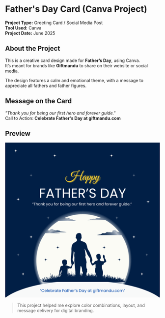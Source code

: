 # Father's Day Card (Canva Project)

**Project Type:** Greeting Card / Social Media Post  
**Tool Used:** Canva  
**Project Date:** June 2025

##  About the Project
This is a creative card design made for **Father’s Day**, using Canva.  
It’s meant for brands like **Giftmandu** to share on their website or social media.

The design features a calm and emotional theme, with a message to appreciate all fathers and father figures.

##  Message on the Card
*"Thank you for being our first hero and forever guide."*  
Call to Action: **Celebrate Father's Day at giftmandu.com**

## Preview
![Father’s Day Card](./father's_day.png)


> This project helped me explore color combinations, layout, and message delivery for digital branding.

